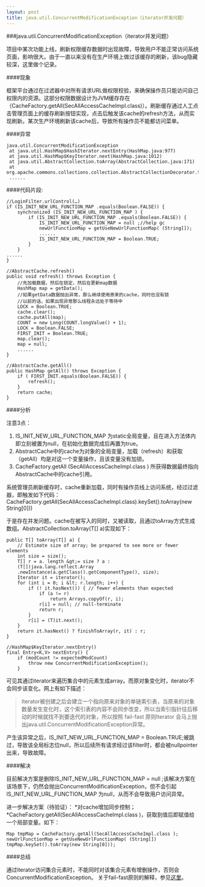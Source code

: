 ```yaml
---
layout: post
title: java.util.ConcurrentModificationException（iterator并发问题）
---
```

###java.util.ConcurrentModificationException（iterator并发问题）

项目中某次功能上线，刷新权限缓存数据时出现故障，导致用户不能正常访问系统页面，影响很大。由于一直以来没有在生产环境上做过该缓存的刷新，该bug隐藏较深，这里做个记录。

####现象

框架平台通过在过滤器中对所有请求URL做权限校验，来确保操作员只能访问自己权限内的资源。这部分权限数据设计为JVM缓存存在（CacheFactory.getAll(SecAllAccessCacheImpl.class)）。刷新缓存通过人工点击管理页面上的缓存刷新按钮实现，点击后触发该cache的refresh方法，从而实现刷新。某次生产环境刷新该cache后，导致所有操作员不能都访问菜单。

####异常

```
java.util.ConcurrentModificationException
 at java.util.HashMap$HashIterator.nextEntry(HashMap.java:977)
 at java.util.HashMap$KeyIterator.next(HashMap.java:1012)
 at java.util.AbstractCollection.toArray(AbstractCollection.java:171)
 at org.apache.commons.collections.collection.AbstractCollectionDecorator.toArray(AbstractCollectionDecorator.java:145)
 ......
```

####代码片段:

```
//LoginFilter.urlControl(…)
if (IS_INIT_NEW_URL_FUNCTION_MAP .equals(Boolean.FALSE)) {
	synchronized (IS_INIT_NEW_URL_FUNCTION_MAP ) {
		if (IS_INIT_NEW_URL_FUNCTION_MAP .equals(Boolean.FALSE)) {
			IS_INIT_NEW_URL_FUNCTION_MAP = null ;//help gc
			newUrlFunctionMap = getUseNewUrlFunctionMap( (String[]);
			......
			IS_INIT_NEW_URL_FUNCTION_MAP = Boolean.TRUE;
		}
	}
......
}
```

```
//AbstractCache.refresh()
public void refresh() throws Exception {
	//先加载数据，然后在锁定，然后在更新map数据
	HashMap map = getData();
	//如果getData数据抛出异常，那么继续使用原来的cache，同时也没有锁
	//以前的话，如果出现异常那么线程永远处于等待中
	LOCK = Boolean.TRUE;
	cache.clear();
	cache.putAll(map);
	COUNT = new Long(COUNT.longValue() + 1);
	LOCK = Boolean.FALSE;
	FIRST_INIT = Boolean.TRUE;
	map.clear();
	map = null;
	......
}
```

```
//AbstractCache.getAll()
public HashMap getAll() throws Exception {
	if ( FIRST_INIT.equals(Boolean.FALSE)) {
		refresh();
	}
	return cache;
}
```

####分析

注意3点：

1.	IS_INIT_NEW_URL_FUNCTION_MAP 为static全局变量，且在进入方法体内即立刻被置为null，在初始化数据完成后再置为true。
2.	AbstractCache中的cache为对象的全局变量，加载（refresh）和获取（getAll）均是对这一个变量操作，且该变量没有加锁。
3.	CacheFactory.getAll (SecAllAccessCacheImpl.class ) 所获得数据最终指向AbstractCache中的cache引用。

系统管理员刷新缓存时，cache重新加载，同时有操作员线上访问系统，经过过滤器，即触发如下代码：
CacheFactory.getAll(SecAllAccessCacheImpl.class).keySet().toArray(new String[0]))

于是存在并发问题。cache在被写入的同时，又被读取，且通过toArray方式生成数组。AbstractCollection.toArray(T[] a)实现如下：

```
public T[] toArray(T[] a) {
	// Estimate size of array; be prepared to see more or fewer elements
	int size = size();
	T[] r = a. length &gt;= size ? a :
	(T[])java.lang.reflect.Array
	.newInstance(a.getClass().getComponentType(), size);
	Iterator it = iterator();
	for (int i = 0; i &lt; r.length; i++) {
		if (! it.hasNext()) { // fewer elements than expected
			if (a != r)
				return Arrays.copyOf(r, i);
			r[i] = null; // null-terminate
			return r;
		}
		r[i] = (T)it.next();
	}
	return it.hasNext() ? finishToArray(r, it) : r;
}
```

```
//HashMap$KeyIterator.nextEntry()
final Entry<K,V> nextEntry() {
	if (modCount != expectedModCount)
		throw new ConcurrentModificationException();
	}
```

可见其通过iterator来遍历集合中的元素生成array。而原对象变化时，iterator不会同步该变化。网上有如下描述：
> Iterator被创建之后会建立一个指向原来对象的单链索引表，当原来的对象数量发生变化时，这个索引表的内容不会同步改变，所以当索引指针往后移动的时候就找不到要迭代的对象，所以按照 fail-fast 原则Iterator 会马上抛出java.util.ConcurrentModificationException异常。

产生该异常之后，IS_INIT_NEW_URL_FUNCTION_MAP = Boolean.TRUE;被跳过，导致该全局标志位null，所以后续所有请求经过该filter时，都会被nullpointer出来，导致故障。

####解决

目前解决方案是删除IS_INIT_NEW_URL_FUNCTION_MAP = null ;该解决方案在该场景下，仍然会抛出ConcurrentModificationException，但不会引起IS_INIT_NEW_URL_FUNCTION_MAP 为null，从而不会导致用户访问异常。

进一步解决方案（待验证）：
*对cache增加同步控制；
*CacheFactory.getAll(SecAllAccessCacheImpl.class )，获取到值后即赋值给一个局部变量。如下：

```
Map tmpMap = CacheFactory.getAll(SecAllAccessCacheImpl.class );
newUrlFunctionMap = getUseNewUrlFunctionMap( (String[])
tmpMap.keySet().toArray(new String[0]));
```

####总结

通过iterator访问集合元素时，不能同时对该集合元素有增删操作，否则会ConcurrentModificationException。
关于fail-fast原则的解释，参见[这里](http://geeklu.com/2010/07/fail-fast/)。
